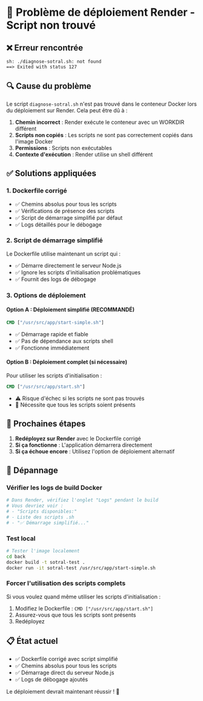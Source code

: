 # 🚨 Problème de déploiement Render - Script non trouvé

## ❌ Erreur rencontrée
```
sh: ./diagnose-sotral.sh: not found
==> Exited with status 127
```

## 🔍 Cause du problème

Le script `diagnose-sotral.sh` n'est pas trouvé dans le conteneur Docker lors du déploiement sur Render. Cela peut être dû à :

1. **Chemin incorrect** : Render exécute le conteneur avec un WORKDIR différent
2. **Scripts non copiés** : Les scripts ne sont pas correctement copiés dans l'image Docker
3. **Permissions** : Scripts non exécutables
4. **Contexte d'exécution** : Render utilise un shell différent

## ✅ Solutions appliquées

### 1. **Dockerfile corrigé**
- ✅ Chemins absolus pour tous les scripts
- ✅ Vérifications de présence des scripts
- ✅ Script de démarrage simplifié par défaut
- ✅ Logs détaillés pour le débogage

### 2. **Script de démarrage simplifié**
Le Dockerfile utilise maintenant un script qui :
- ✅ Démarre directement le serveur Node.js
- ✅ Ignore les scripts d'initialisation problématiques
- ✅ Fournit des logs de débogage

### 3. **Options de déploiement**

#### **Option A : Déploiement simplifié (RECOMMANDÉ)**
```dockerfile
CMD ["/usr/src/app/start-simple.sh"]
```
- ✅ Démarrage rapide et fiable
- ✅ Pas de dépendance aux scripts shell
- ✅ Fonctionne immédiatement

#### **Option B : Déploiement complet (si nécessaire)**
Pour utiliser les scripts d'initialisation :
```dockerfile
CMD ["/usr/src/app/start.sh"]
```
- ⚠️ Risque d'échec si les scripts ne sont pas trouvés
- 🔧 Nécessite que tous les scripts soient présents

## 🚀 Prochaines étapes

1. **Redéployez sur Render** avec le Dockerfile corrigé
2. **Si ça fonctionne** : L'application démarrera directement
3. **Si ça échoue encore** : Utilisez l'option de déploiement alternatif

## 🔧 Dépannage

### Vérifier les logs de build Docker
```bash
# Dans Render, vérifiez l'onglet "Logs" pendant le build
# Vous devriez voir :
# - "Scripts disponibles:"
# - Liste des scripts .sh
# - "✅ Démarrage simplifié..."
```

### Test local
```bash
# Tester l'image localement
cd back
docker build -t sotral-test .
docker run -it sotral-test /usr/src/app/start-simple.sh
```

### Forcer l'utilisation des scripts complets
Si vous voulez quand même utiliser les scripts d'initialisation :
1. Modifiez le Dockerfile : `CMD ["/usr/src/app/start.sh"]`
2. Assurez-vous que tous les scripts sont présents
3. Redéployez

## 📋 État actuel

- ✅ Dockerfile corrigé avec script simplifié
- ✅ Chemins absolus pour tous les scripts
- ✅ Démarrage direct du serveur Node.js
- ✅ Logs de débogage ajoutés

Le déploiement devrait maintenant réussir ! 🎉